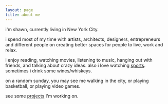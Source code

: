 ```yaml
---
layout: page
title: about me
---
```

i'm shawn, currently living in New York City.

i spend most of my time with artists, architects, designers, entrepreneurs and different people on creating better spaces for people to live, work and relax.

i enjoy reading, watching movies, listening to music, hanging out with friends, and talking about crazy ideas. also i love watching [sports](www.shawnyzhou.com/sports). sometimes i drink some wines/whiskeys.

on a random sunday, you may see me walking in the city, or playing basketball, or playing video games.

see some [projects](https://shawnyzhou.com/projects) I'm working on.